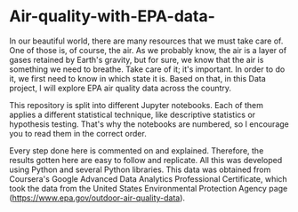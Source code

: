 # Air-quality-with-EPA-data-

In our beautiful world, there are many resources that we must take care of. One of those is, of course, the air. As we probably know, the air is a layer of gases retained by Earth's gravity, but for sure, we know that the air is something we need to breathe. Take care of it; it's important. In order to do it, we first need to know in which state it is. Based on that, in this Data project, I will explore EPA air quality data across the country.

This repository is split into different Jupyter notebooks. Each of them applies a different statistical technique, like descriptive statistics or hypothesis testing. That's why the notebooks are numbered, so I encourage you to read them in the correct order.

Every step done here is commented on and explained. Therefore, the results gotten here are easy to follow and replicate. All this was developed using Python and several Python libraries. This data was obtained from Coursera's Google Advanced Data Analytics Professional Certificate, which took the data from the United States Environmental Protection Agency page (https://www.epa.gov/outdoor-air-quality-data).

